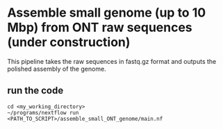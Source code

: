 # Assemble small genome (up to 10 Mbp) from ONT raw sequences (under construction)
 This pipeline takes the raw sequences in fastq.gz format and outputs the polished assembly of the genome.

## run the code 

```
cd <my_working_directory>
~/programs/nextflow run <PATH_TO_SCRIPT>/assemble_small_ONT_genome/main.nf
```

